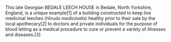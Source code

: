 This late Georgian BEDALE LEECH HOUSE in Bedale, North Yorkshire, England, is a unique example[1] of a building constructed to keep live medicinal leeches (_Hirudo medicinalis_) healthy prior to their sale by the local apothecary[2] to doctors and private individuals for the purpose of blood letting as a medical procedure to cure or prevent a variety of illnesses and diseases.[3]
